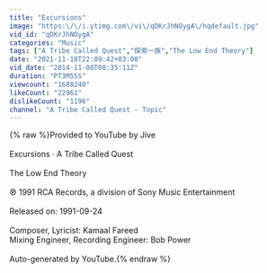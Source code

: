 ```yaml
---
title: "Excursions"
image: "https:\/\/i.ytimg.com\/vi\/qDKrJhNOygA\/hqdefault.jpg"
vid_id: "qDKrJhNOygA"
categories: "Music"
tags: ["A Tribe Called Quest","探索一族","The Low End Theory"]
date: "2021-11-18T22:09:42+03:00"
vid_date: "2014-11-08T08:35:11Z"
duration: "PT3M55S"
viewcount: "1688240"
likeCount: "22961"
dislikeCount: "1196"
channel: "A Tribe Called Quest - Topic"
---
```

{% raw %}Provided to YouTube by Jive<br /><br />Excursions · A Tribe Called Quest<br /><br />The Low End Theory<br /><br />℗ 1991 RCA Records, a division of Sony Music Entertainment<br /><br />Released on: 1991-09-24<br /><br />Composer, Lyricist: Kamaal Fareed<br />Mixing  Engineer, Recording  Engineer: Bob Power<br /><br />Auto-generated by YouTube.{% endraw %}
